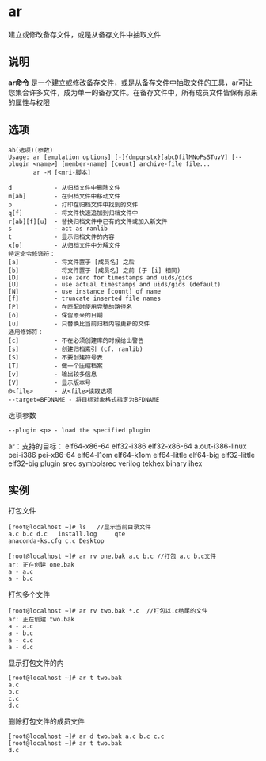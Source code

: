 ar
===

建立或修改备存文件，或是从备存文件中抽取文件

## 说明

**ar命令** 是一个建立或修改备存文件，或是从备存文件中抽取文件的工具，ar可让您集合许多文件，成为单一的备存文件。在备存文件中，所有成员文件皆保有原来的属性与权限

## 选项

```
ab(选项)(参数)
Usage: ar [emulation options] [-]{dmpqrstx}[abcDfilMNoPsSTuvV] [--plugin <name>] [member-name] [count] archive-file file...
       ar -M [<mri-脚本]
```




```
d            - 从归档文件中删除文件
m[ab]        - 在归档文件中移动文件
p            - 打印在归档文件中找到的文件
q[f]         - 将文件快速追加到归档文件中
r[ab][f][u]  - 替换归档文件中已有的文件或加入新文件
s            - act as ranlib
t            - 显示归档文件的内容
x[o]         - 从归档文件中分解文件
特定命令修饰符：
[a]          - 将文件置于 [成员名] 之后
[b]          - 将文件置于 [成员名] 之前 (于 [i] 相同)
[D]          - use zero for timestamps and uids/gids
[U]          - use actual timestamps and uids/gids (default)
[N]          - use instance [count] of name
[f]          - truncate inserted file names
[P]          - 在匹配时使用完整的路径名
[o]          - 保留原来的日期
[u]          - 只替换比当前归档内容更新的文件
通用修饰符：
[c]          - 不在必须创建库的时候给出警告
[s]          - 创建归档索引 (cf. ranlib)
[S]          - 不要创建符号表
[T]          - 做一个压缩档案
[v]          - 输出较多信息
[V]          - 显示版本号
@<file>      - 从<file>读取选项
--target=BFDNAME - 将目标对象格式指定为BFDNAME
```

选项参数

```
--plugin <p> - load the specified plugin
```

ar：支持的目标： elf64-x86-64 elf32-i386 elf32-x86-64 a.out-i386-linux pei-i386 pei-x86-64 elf64-l1om elf64-k1om elf64-little elf64-big elf32-little elf32-big plugin srec symbolsrec verilog tekhex binary ihex

## 实例

打包文件

```
[root@localhost ~]# ls   //显示当前目录文件
a.c	b.c d.c   install.log	  qte
anaconda-ks.cfg c.c Desktop

[root@localhost ~]# ar rv one.bak a.c b.c //打包 a.c b.c文件
ar: 正在创建 one.bak
a - a.c
a - b.c
```

打包多个文件

```
[root@localhost ~]# ar rv two.bak *.c  //打包以.c结尾的文件
ar: 正在创建 two.bak
a - a.c
a - b.c
a - c.c
a - d.c
```

显示打包文件的内

```
[root@localhost ~]# ar t two.bak
a.c
b.c
c.c
d.c
```

删除打包文件的成员文件

```
[root@localhost ~]# ar d two.bak a.c b.c c.c
[root@localhost ~]# ar t two.bak
d.c
```
